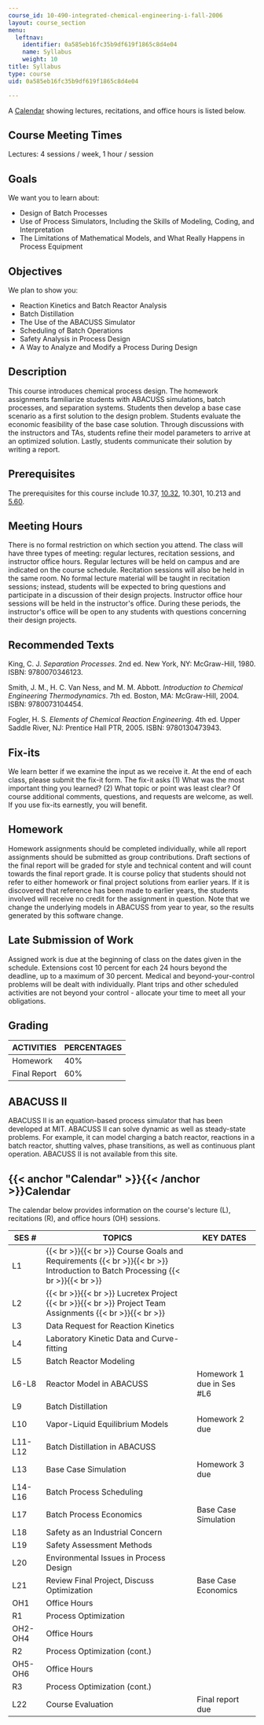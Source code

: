 ```yaml
---
course_id: 10-490-integrated-chemical-engineering-i-fall-2006
layout: course_section
menu:
  leftnav:
    identifier: 0a585eb16fc35b9df619f1865c8d4e04
    name: Syllabus
    weight: 10
title: Syllabus
type: course
uid: 0a585eb16fc35b9df619f1865c8d4e04

---
```


A [Calendar](#Calendar) showing lectures, recitations, and office hours is listed below.

Course Meeting Times
--------------------

Lectures: 4 sessions / week, 1 hour / session

Goals
-----

We want you to learn about:

*   Design of Batch Processes
*   Use of Process Simulators, Including the Skills of Modeling, Coding, and Interpretation
*   The Limitations of Mathematical Models, and What Really Happens in Process Equipment

Objectives
----------

We plan to show you:

*   Reaction Kinetics and Batch Reactor Analysis
*   Batch Distillation
*   The Use of the ABACUSS Simulator
*   Scheduling of Batch Operations
*   Safety Analysis in Process Design
*   A Way to Analyze and Modify a Process During Design

Description
-----------

This course introduces chemical process design. The homework assignments familiarize students with ABACUSS simulations, batch processes, and separation systems. Students then develop a base case scenario as a first solution to the design problem. Students evaluate the economic feasibility of the base case solution. Through discussions with the instructors and TAs, students refine their model parameters to arrive at an optimized solution. Lastly, students communicate their solution by writing a report.

Prerequisites
-------------

The prerequisites for this course include 10.37, [10.32](/courses/10-32-separation-processes-spring-2005), 10.301, 10.213 and [5.60](/courses/5-60-thermodynamics-kinetics-spring-2008).

Meeting Hours
-------------

There is no formal restriction on which section you attend. The class will have three types of meeting: regular lectures, recitation sessions, and instructor office hours. Regular lectures will be held on campus and are indicated on the course schedule. Recitation sessions will also be held in the same room. No formal lecture material will be taught in recitation sessions; instead, students will be expected to bring questions and participate in a discussion of their design projects. Instructor office hour sessions will be held in the instructor's office. During these periods, the instructor's office will be open to any students with questions concerning their design projects.

Recommended Texts
-----------------

King, C. J. _Separation Processes_. 2nd ed. New York, NY: McGraw-Hill, 1980. ISBN: 9780070346123.

Smith, J. M., H. C. Van Ness, and M. M. Abbott. _Introduction to Chemical Engineering Thermodynamics_. 7th ed. Boston, MA: McGraw-Hill, 2004. ISBN: 9780073104454.

Fogler, H. S. _Elements of Chemical Reaction Engineering_. 4th ed. Upper Saddle River, NJ: Prentice Hall PTR, 2005. ISBN: 9780130473943.

Fix-its
-------

We learn better if we examine the input as we receive it. At the end of each class, please submit the fix-it form. The fix-it asks (1) What was the most important thing you learned? (2) What topic or point was least clear? Of course additional comments, questions, and requests are welcome, as well. If you use fix-its earnestly, you will benefit.

Homework
--------

Homework assignments should be completed individually, while all report assignments should be submitted as group contributions. Draft sections of the final report will be graded for style and technical content and will count towards the final report grade. It is course policy that students should not refer to either homework or final project solutions from earlier years. If it is discovered that reference has been made to earlier years, the students involved will receive no credit for the assignment in question. Note that we change the underlying models in ABACUSS from year to year, so the results generated by this software change.

Late Submission of Work
-----------------------

Assigned work is due at the beginning of class on the dates given in the schedule. Extensions cost 10 percent for each 24 hours beyond the deadline, up to a maximum of 30 percent. Medical and beyond-your-control problems will be dealt with individually. Plant trips and other scheduled activities are not beyond your control - allocate your time to meet all your obligations.

Grading
-------

| ACTIVITIES | PERCENTAGES |
| --- | --- |
| Homework | 40% |
| Final Report | 60%   

ABACUSS II
----------

ABACUSS II is an equation-based process simulator that has been developed at MIT. ABACUSS II can solve dynamic as well as steady-state problems. For example, it can model charging a batch reactor, reactions in a batch reactor, shutting valves, phase transitions, as well as continuous plant operation. ABACUSS II is not available from this site.

{{< anchor "Calendar" >}}{{< /anchor >}}Calendar
------------------------------------------------

The calendar below provides information on the course's lecture (L), recitations (R), and office hours (OH) sessions.

| SES # | TOPICS | KEY DATES |
| --- | --- | --- |
| L1 |  {{< br >}}{{< br >}} Course Goals and Requirements {{< br >}}{{< br >}} Introduction to Batch Processing {{< br >}}{{< br >}}  | &nbsp; |
| L2 |  {{< br >}}{{< br >}} Lucretex Project {{< br >}}{{< br >}} Project Team Assignments {{< br >}}{{< br >}}  | &nbsp; |
| L3 | Data Request for Reaction Kinetics | &nbsp; |
| L4 | Laboratory Kinetic Data and Curve-fitting | &nbsp; |
| L5 | Batch Reactor Modeling | &nbsp; |
| L6-L8 | Reactor Model in ABACUSS | Homework 1 due in Ses #L6 |
| L9 | Batch Distillation | &nbsp; |
| L10 | Vapor-Liquid Equilibrium Models | Homework 2 due |
| L11-L12 | Batch Distillation in ABACUSS | &nbsp; |
| L13 | Base Case Simulation | Homework 3 due |
| L14-L16 | Batch Process Scheduling | &nbsp; |
| L17 | Batch Process Economics | Base Case Simulation |
| L18 | Safety as an Industrial Concern | &nbsp; |
| L19 | Safety Assessment Methods | &nbsp; |
| L20 | Environmental Issues in Process Design | &nbsp; |
| L21 | Review Final Project, Discuss Optimization | Base Case Economics |
| OH1 | Office Hours | &nbsp; |
| R1 | Process Optimization | &nbsp; |
| OH2-OH4 | Office Hours | &nbsp; |
| R2 | Process Optimization (cont.) | &nbsp; |
| OH5-OH6 | Office Hours | &nbsp; |
| R3 | Process Optimization (cont.) | &nbsp; |
| L22 | Course Evaluation | Final report due